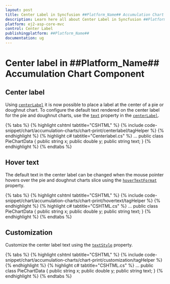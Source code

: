 ```yaml
---
layout: post
title: Center Label in Syncfusion ##Platform_Name## Accumulation Chart
description: Learn here all about Center Label in Syncfusion ##Platform_Name## Accumulation Chart component of Syncfusion Essential JS 2 and more.
platform: ej2-asp-core-mvc
control: Center Label
publishingplatform: ##Platform_Name##
documentation: ug
---
```


# Center label in ##Platform_Name## Accumulation Chart Component

## Center label

Using [`centerLabel`](https://help.syncfusion.com/cr/aspnetcore-js2/Syncfusion.EJ2.Charts.AccumulationChartCenterLabel.html) it is now possible to place a label at the center of a pie or doughnut chart. To configure the default text rendered on the center label for the pie and doughnut charts, use the [`text`](https://help.syncfusion.com/cr/aspnetcore-js2/Syncfusion.EJ2.Charts.AccumulationChartCenterLabel.html#Syncfusion_EJ2_Charts_AccumulationChartCenterLabel_Text) property in the [`centerLabel`](https://help.syncfusion.com/cr/aspnetcore-js2/Syncfusion.EJ2.Charts.AccumulationChartCenterLabel.html).

{% tabs %}
{% highlight cshtml tabtitle="CSHTML" %}
{% include code-snippet/chart/accumulation-charts/chart-print/centerlabel/tagHelper %}
{% endhighlight %}
{% highlight c# tabtitle="Centerlabel.cs" %}
...
public class PieChartData
{
    public string x;
    public double y;
    public string text;
}
{% endhighlight %}
{% endtabs %}

## Hover text

The default text in the center label can be changed when the mouse pointer hovers over the pie and doughnut charts slice using the [`hoverTextFormat`](https://help.syncfusion.com/cr/aspnetcore-js2/Syncfusion.EJ2.Charts.AccumulationChartCenterLabel.html#Syncfusion_EJ2_Charts_AccumulationChartCenterLabel_HoverTextFormat) property.

{% tabs %}
{% highlight cshtml tabtitle="CSHTML" %}
{% include code-snippet/chart/accumulation-charts/chart-print/hovertext/tagHelper %}
{% endhighlight %}
{% highlight c# tabtitle="CSHTML.cs" %}
...
public class PieChartData
{
    public string x;
    public double y;
    public string text;
}
{% endhighlight %}
{% endtabs %}

## Customization

Customize the center label text using the [`textStyle`](https://help.syncfusion.com/cr/aspnetcore-js2/Syncfusion.EJ2.Charts.AccumulationChartCenterLabel.html#Syncfusion_EJ2_Charts_AccumulationChartCenterLabel_TextStyle) property.

{% tabs %}
{% highlight cshtml tabtitle="CSHTML" %}
{% include code-snippet/chart/accumulation-charts/chart-print/customization/tagHelper %}
{% endhighlight %}
{% highlight c# tabtitle="CSHTML.cs" %}
...
public class PieChartData
{
    public string x;
    public double y;
    public string text;
}
{% endhighlight %}
{% endtabs %}


